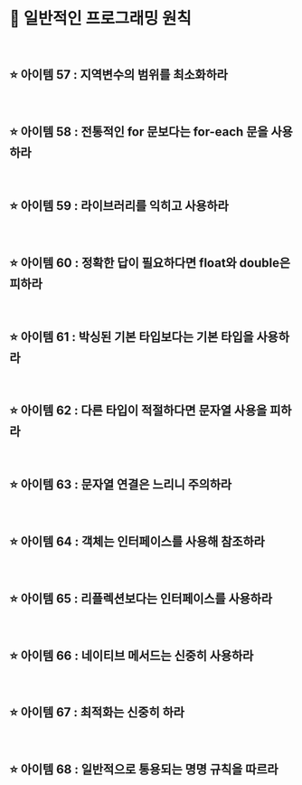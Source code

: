 # 🎁 **일반적인 프로그래밍 원칙**

<br>

## **⭐️ 아이템 57 : 지역변수의 범위를 최소화하라**

<br>

## **⭐️ 아이템 58 : 전통적인 for 문보다는 for-each 문을 사용하라**

<br>

## **⭐️ 아이템 59 : 라이브러리를 익히고 사용하라**

<br>

## **⭐️ 아이템 60 : 정확한 답이 필요하다면 float와 double은 피하라**

<br>

## **⭐️ 아이템 61 : 박싱된 기본 타입보다는 기본 타입을 사용하라**

<br>

## **⭐️ 아이템 62 : 다른 타입이 적절하다면 문자열 사용을 피하라**

<br>

## **⭐️ 아이템 63 : 문자열 연결은 느리니 주의하라**

<br>

## **⭐️ 아이템 64 : 객체는 인터페이스를 사용해 참조하라**

<br>

## **⭐️ 아이템 65 : 리플렉션보다는 인터페이스를 사용하라**

<br>

## **⭐️ 아이템 66 : 네이티브 메서드는 신중히 사용하라**

<br>

## **⭐️ 아이템 67 : 최적화는 신중히 하라**

<br>

## **⭐️ 아이템 68 : 일반적으로 통용되는 명명 규칙을 따르라**

